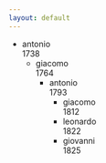```yaml
---
layout: default
---
```


<!--
Family tree
-->

<div class="tree">
<ul>
    <li>antonio <br> 1738
		<ul>
		    <li>giacomo <br> 1764
        <ul>
             <li>antonio <br> 1793 
             <ul>
                  <li>giacomo <br> 1812 </li>
  			          <li>leonardo <br> 1822 </li>
                  <li>giovanni <br> 1825
             </ul>
    </ul>
</ul>
</div>

